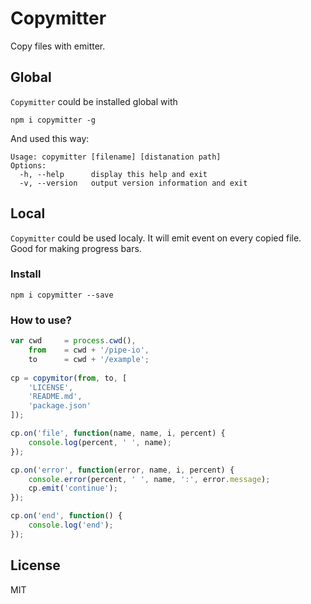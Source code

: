 # Copymitter

Copy files with emitter.

## Global

`Copymitter` could be installed global with

```
npm i copymitter -g
```
And used this way:

```
Usage: copymitter [filename] [distanation path]
Options:
  -h, --help      display this help and exit
  -v, --version   output version information and exit
```

## Local

`Copymitter` could be used localy. It will emit event on every copied file.
Good for making progress bars.

### Install

```
npm i copymitter --save
```

### How to use?

```js
var cwd     = process.cwd(),
    from    = cwd + '/pipe-io',
    to      = cwd + '/example';
    
cp = copymitor(from, to, [
    'LICENSE',
    'README.md',
    'package.json'
]);

cp.on('file', function(name, name, i, percent) {
    console.log(percent, ' ', name);
});

cp.on('error', function(error, name, i, percent) {
    console.error(percent, ' ', name, ':', error.message);
    cp.emit('continue');
});

cp.on('end', function() {
    console.log('end');
});
```

## License

MIT
